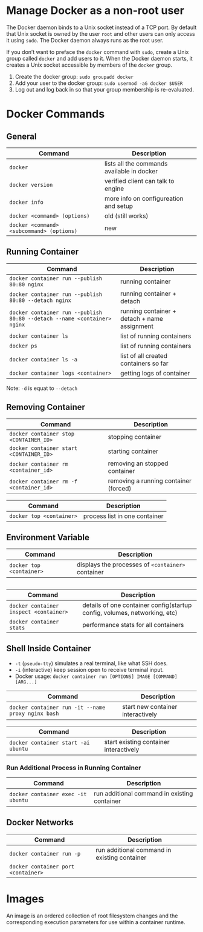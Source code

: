# Manage Docker as a non-root user
The Docker daemon binds to a Unix socket instead of a TCP port. By default that Unix socket is owned by the user `root` and other users can only access it using `sudo`. The Docker daemon always runs as the root user.

If you don’t want to preface the `docker` command with `sudo`, create a Unix group called `docker` and add users to it. When the Docker daemon starts, it creates a Unix socket accessible by members of the `docker` group.


1. Create the docker group: `sudo groupadd docker`
2. Add your user to the docker group: `sudo usermod -aG docker $USER`
3. Log out and log back in so that your group membership is re-evaluated.

# Docker Commands

## General
|Command|Description |
|--|--|
|`docker`|lists all the commands available in docker|
|`docker version`|verified client can talk to engine|
|`docker info`|more info on configureation and setup|
|`docker <command> (options)`|old (still works)|
|`docker <command> <subcommand> (options)`|new|

## Running Container
|Command|Description |
|--|--|
|`docker container run --publish 80:80 nginx`|running container|
|`docker container run --publish 80:80 --detach nginx`|running container + detach|
|`docker container run --publish 80:80 --detach --name <container> nginx`|running container + detach + name assignment|
|`docker container ls`|list of running containers|
|`docker ps`|list of running containers|
|`docker container ls -a`|list of all created containers so far|
|`docker container logs <container>`|getting logs of container|

Note: `-d` is equat to `--detach`

## Removing Container
|Command|Description |
|--|--|
|`docker container stop <CONTAINER_ID>`|stopping container|
|`docker container start <CONTAINER_ID>`|starting container|
|`docker container rm <container_id>`|removing an stopped container|
|`docker container rm -f <container_id>`|removing a running container (forced)|

|Command|Description |
|--|--|
|`docker top <container>`|process list in one container|

## Environment Variable
|Command|Description |
|--|--|
|`docker top <container>`|displays the processes of `<container>` container|

##
|Command|Description |
|--|--|
|`docker container inspect <container>`|details of one container config(startup config, volumes, networking, etc)|
|`docker container stats`|performance stats for all containers|

## Shell Inside Container
* `-t` (`pseudo-tty`) simulates a real terminal, like what SSH does.
* `-i` (interactive) keep session open to receive terminal input.
* Docker usage: `docker container run [OPTIONS] IMAGE [COMMAND] [ARG...]`

|Command|Description |
|--|--|
|`docker container run -it --name proxy nginx bash`|start new container interactively|

|Command|Description |
|--|--|
|`docker container start -ai ubuntu`|start existing container interactively|

### Run Additional Process in Running Container

|Command|Description |
|--|--|
|`docker container exec -it ubuntu`|run additional command in existing container|

## Docker Networks
|Command|Description |
|--|--|
|`docker container run -p`|run additional command in existing container|
|`docker container port <container>`||

# Images
An image is an ordered collection of root filesystem changes and the corresponding execution parameters for use within a container runtime.